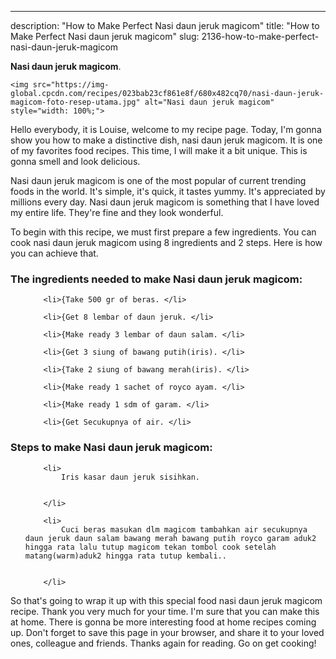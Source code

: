 ---
description: "How to Make Perfect Nasi daun jeruk magicom"
title: "How to Make Perfect Nasi daun jeruk magicom"
slug: 2136-how-to-make-perfect-nasi-daun-jeruk-magicom

<p>
	<strong>Nasi daun jeruk magicom</strong>. 
	
</p>
<p>
	
	<img src="https://img-global.cpcdn.com/recipes/023bab23cf861e8f/680x482cq70/nasi-daun-jeruk-magicom-foto-resep-utama.jpg" alt="Nasi daun jeruk magicom" style="width: 100%;">
	
	
</p>
<p>
	Hello everybody, it is Louise, welcome to my recipe page. Today, I'm gonna show you how to make a distinctive dish, nasi daun jeruk magicom. It is one of my favorites food recipes. This time, I will make it a bit unique. This is gonna smell and look delicious.
</p>
	
<p>
	Nasi daun jeruk magicom is one of the most popular of current trending foods in the world. It's simple, it's quick, it tastes yummy. It's appreciated by millions every day. Nasi daun jeruk magicom is something that I have loved my entire life. They're fine and they look wonderful.
</p>
<p>
	
</p>

<p>
To begin with this recipe, we must first prepare a few ingredients. You can cook nasi daun jeruk magicom using 8 ingredients and 2 steps. Here is how you can achieve that.
</p>

<h3>The ingredients needed to make Nasi daun jeruk magicom:</h3>

<ol>
	
		<li>{Take 500 gr of beras. </li>
	
		<li>{Get 8 lembar of daun jeruk. </li>
	
		<li>{Make ready 3 lembar of daun salam. </li>
	
		<li>{Get 3 siung of bawang putih(iris). </li>
	
		<li>{Take 2 siung of bawang merah(iris). </li>
	
		<li>{Make ready 1 sachet of royco ayam. </li>
	
		<li>{Make ready 1 sdm of garam. </li>
	
		<li>{Get Secukupnya of air. </li>
	
</ol>
<p>
	
</p>

<h3>Steps to make Nasi daun jeruk magicom:</h3>

<ol>
	
		<li>
			Iris kasar daun jeruk sisihkan.
			
			
		</li>
	
		<li>
			Cuci beras masukan dlm magicom tambahkan air secukupnya daun jeruk daun salam bawang merah bawang putih royco garam aduk2 hingga rata lalu tutup magicom tekan tombol cook setelah matang(warm)aduk2 hingga rata tutup kembali..
			
			
		</li>
	
</ol>

<p>
	
</p>

<p>
	So that's going to wrap it up with this special food nasi daun jeruk magicom recipe. Thank you very much for your time. I'm sure that you can make this at home. There is gonna be more interesting food at home recipes coming up. Don't forget to save this page in your browser, and share it to your loved ones, colleague and friends. Thanks again for reading. Go on get cooking!
</p>
